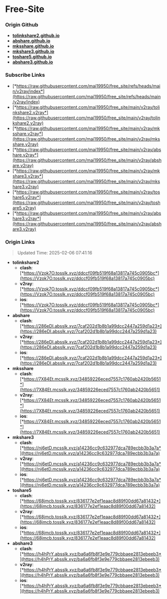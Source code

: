 # Free-Site

### Origin Github

- [**tolinkshare2.github.io**](https://github.com/tolinkshare2/tolinkshare2.github.io)
- [**abshare.github.io**](https://github.com/abshare/abshare.github.io)
- [**mksshare.github.io**](https://github.com/mksshare/mksshare.github.io)
- [**mkshare3.github.io**](https://github.com/mkshare3/mkshare3.github.io)
- [**toshare5.github.io**](https://github.com/toshare5/toshare5.github.io)
- [**abshare3.github.io**](https://github.com/abshare3/abshare3.github.io)

### Subscribe Links

- [*https://raw.githubusercontent.com/mai19950/free_site/refs/heads/main/v2ray/index*](https://raw.githubusercontent.com/mai19950/free_site/refs/heads/main/v2ray/index)
- [*https://raw.githubusercontent.com/mai19950/free_site/main/v2ray/tolinkshare2.v2ray*](https://raw.githubusercontent.com/mai19950/free_site/main/v2ray/tolinkshare2.v2ray)
- [*https://raw.githubusercontent.com/mai19950/free_site/main/v2ray/mksshare.v2ray*](https://raw.githubusercontent.com/mai19950/free_site/main/v2ray/mksshare.v2ray)
- [*https://raw.githubusercontent.com/mai19950/free_site/main/v2ray/abshare.v2ray*](https://raw.githubusercontent.com/mai19950/free_site/main/v2ray/abshare.v2ray)
- [*https://raw.githubusercontent.com/mai19950/free_site/main/v2ray/mkshare3.v2ray*](https://raw.githubusercontent.com/mai19950/free_site/main/v2ray/mkshare3.v2ray)
- [*https://raw.githubusercontent.com/mai19950/free_site/main/v2ray/toshare5.v2ray*](https://raw.githubusercontent.com/mai19950/free_site/main/v2ray/toshare5.v2ray)
- [*https://raw.githubusercontent.com/mai19950/free_site/main/v2ray/abshare3.v2ray*](https://raw.githubusercontent.com/mai19950/free_site/main/v2ray/abshare3.v2ray)

### Origin Links

> Updated Time: 2025-02-06 07:41:16

- **tolinkshare2**
  - **clash**: [*https://Vzok7O.tosslk.xyz/ddccf09fb519f68a13817a745c0905bc*](https://Vzok7O.tosslk.xyz/ddccf09fb519f68a13817a745c0905bc)
  - **v2ray**: [*https://Vzok7O.tosslk.xyz/ddccf09fb519f68a13817a745c0905bc*](https://Vzok7O.tosslk.xyz/ddccf09fb519f68a13817a745c0905bc)
  - **ios**: [*https://Vzok7O.tosslk.xyz/ddccf09fb519f68a13817a745c0905bc*](https://Vzok7O.tosslk.xyz/ddccf09fb519f68a13817a745c0905bc)
- **abshare**
  - **clash**: [*https://286eDI.absslk.xyz/7caf202d1b8b1a99dcc2447a259d1a23*](https://286eDI.absslk.xyz/7caf202d1b8b1a99dcc2447a259d1a23)
  - **v2ray**: [*https://286eDI.absslk.xyz/7caf202d1b8b1a99dcc2447a259d1a23*](https://286eDI.absslk.xyz/7caf202d1b8b1a99dcc2447a259d1a23)
  - **ios**: [*https://286eDI.absslk.xyz/7caf202d1b8b1a99dcc2447a259d1a23*](https://286eDI.absslk.xyz/7caf202d1b8b1a99dcc2447a259d1a23)
- **mksshare**
  - **clash**: [*https://7X84Et.mcsslk.xyz/34859226eced7557c1760ab2420b5651*](https://7X84Et.mcsslk.xyz/34859226eced7557c1760ab2420b5651)
  - **v2ray**: [*https://7X84Et.mcsslk.xyz/34859226eced7557c1760ab2420b5651*](https://7X84Et.mcsslk.xyz/34859226eced7557c1760ab2420b5651)
  - **ios**: [*https://7X84Et.mcsslk.xyz/34859226eced7557c1760ab2420b5651*](https://7X84Et.mcsslk.xyz/34859226eced7557c1760ab2420b5651)
- **mkshare3**
  - **clash**: [*https://nj6etD.mcsslk.xyz/a14236cc9c632977dca789ecbb3b3a7a*](https://nj6etD.mcsslk.xyz/a14236cc9c632977dca789ecbb3b3a7a)
  - **v2ray**: [*https://nj6etD.mcsslk.xyz/a14236cc9c632977dca789ecbb3b3a7a*](https://nj6etD.mcsslk.xyz/a14236cc9c632977dca789ecbb3b3a7a)
  - **ios**: [*https://nj6etD.mcsslk.xyz/a14236cc9c632977dca789ecbb3b3a7a*](https://nj6etD.mcsslk.xyz/a14236cc9c632977dca789ecbb3b3a7a)
- **toshare5**
  - **clash**: [*https://68jmcb.tosslk.xyz/836177e2ef1eaac8d89f00dd67a81432*](https://68jmcb.tosslk.xyz/836177e2ef1eaac8d89f00dd67a81432)
  - **v2ray**: [*https://68jmcb.tosslk.xyz/836177e2ef1eaac8d89f00dd67a81432*](https://68jmcb.tosslk.xyz/836177e2ef1eaac8d89f00dd67a81432)
  - **ios**: [*https://68jmcb.tosslk.xyz/836177e2ef1eaac8d89f00dd67a81432*](https://68jmcb.tosslk.xyz/836177e2ef1eaac8d89f00dd67a81432)
- **abshare3**
  - **clash**: [*https://h4hPrY.absslk.xyz/ba6a6fb8f3e9e779cbbaee2813ebeeb3*](https://h4hPrY.absslk.xyz/ba6a6fb8f3e9e779cbbaee2813ebeeb3)
  - **v2ray**: [*https://h4hPrY.absslk.xyz/ba6a6fb8f3e9e779cbbaee2813ebeeb3*](https://h4hPrY.absslk.xyz/ba6a6fb8f3e9e779cbbaee2813ebeeb3)
  - **ios**: [*https://h4hPrY.absslk.xyz/ba6a6fb8f3e9e779cbbaee2813ebeeb3*](https://h4hPrY.absslk.xyz/ba6a6fb8f3e9e779cbbaee2813ebeeb3)
